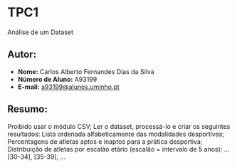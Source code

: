 # TPC1
Análise de um Dataset


## Autor:

- **Nome:** Carlos Alberto Fernandes Dias da Silva
- **Número de Aluno:** A93199
- **E-mail:** [a93199@alunos.uminho.pt](mailto:a93199@alunos.uminho.pt)


## Resumo:
Proibido usar o módulo CSV;
Ler o dataset, processá-lo e criar os seguintes resultados:
Lista ordenada alfabeticamente das modalidades desportivas;
Percentagens de atletas aptos e inaptos para a prática desportiva;
Distribuição de atletas por escalão etário (escalão = intervalo de 5 anos): ... [30-34], [35-39], ...
